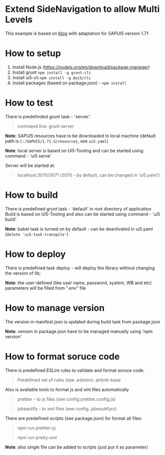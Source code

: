 # Extend SideNavigation to allow Multi Levels

This example is based on [blog](https://blogs.sap.com/2017/09/28/extend-sidenavigation-to-allow-multi-levels-in-sapui5-a-step-by-step-tutorial-part-1/) with adaptation for SAPUI5 version 1.71

# How to setup

1. Install Node.js (https://nodejs.org/en/download/package-manager)
2. Install grunt `npm install -g grunt-cli`
3. Install ui5-cli `npm install -g @ui5/cli`
4. Install packages (based on package.json) - `npm install`

# How to test

There is predefinded grunt task - 'server'.
>command line: grunt server

**Note**: SAPUI5 resources have to be downloaded to local machine (default path is `C:/SAPUI5/1.71.5/resources`, see `ui5.yaml`)

**Note**: local server is based on UI5-Tooling and can be started using command - 'ui5 serve'

Server will be started at:
>localhost:3070/3071 (3070 - by default, can be changed in 'ui5.yaml')

# How to build

There is predefined grunt task - 'default' in root directory of application
Build is based on UI5-Tooling and also can be started using command - 'ui5 build'

**Note**: babel task is turned on by default - can be deactivated in ui5.yaml (`delete 'ui5-task-transpile'`)


# How to deploy

There is predefined task deploy - will deploy the library without changing the version of lib;

**Note**: the user-defined (like user name, password, system, WB and etc) parameters will be filled
from ".env" file

# How to manage version

The version in manifest.json is updated during build task from package.json

**Note**: version in package.json have to be managed manually using 'npm version'

# How to format soruce code

There is predefined ESLint rules to validate and format soruce code.

>Predefined set of rules (see .eslintrc): airbnb-base

Also is available tools to format js and xml files automatically

>prettier - to js files (see config prettier.config.js)

>jsbeautify - to xml files (see config .jsbeautifyrc)

There are predefined scripts (see package.json) for format all files:

>npm run prettier-js

>npm run pretty-xml

**Note**: also single file can be added to scripts (just put it as parameter)